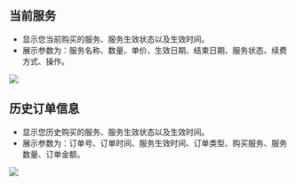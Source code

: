 ## 当前服务
- 显示您当前购买的服务、服务生效状态以及生效时间。
- 展示参数为：服务名称、数量、单价、生效日期、结束日期、服务状态、续费方式、操作。

![](https://qcloudimg.tencent-cloud.cn/raw/2d39ab05ff9eb72164f233c41547b204.png)

## 历史订单信息
- 显示您历史购买的服务、服务生效状态以及生效时间。
- 展示参数为：订单号、订单时间、服务生效时间、订单类型、购买服务、服务数量、订单金额。

![](https://qcloudimg.tencent-cloud.cn/raw/6032d74ee9294f13bc6f3b6b4a342d86.png)

